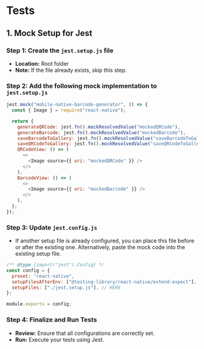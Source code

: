 # Tests

## 1. Mock Setup for Jest

### Step 1: Create the `jest.setup.js` file
- **Location:** Root folder
- **Note:** If the file already exists, skip this step.

### Step 2: Add the following mock implementation to `jest.setup.js`

```js
jest.mock("mobile-native-barcode-generator", () => {
  const { Image } = require("react-native");

  return {
    generateQRCode: jest.fn().mockResolvedValue("mockedQRCode"),
    generateBarcode: jest.fn().mockResolvedValue("mockedBarcode"),
    saveBarcodeToGallery: jest.fn().mockResolvedValue("saveBarcodeToGallery"),
    saveQRCodeToGallery: jest.fn().mockResolvedValue("saveQRCodeToGallery"),
    QRCodeView: () => (
      <>
        <Image source={{ uri: "mockedQRCode" }} />
      </>
    ),
    BarcodeView: () => (
      <>
        <Image source={{ uri: "mockedBarcode" }} />
      </>
    ),
  };
});
```

### Step 3: Update `jest.config.js`
- If another setup file is already configured, you can place this file before or after the existing one. Alternatively, paste the mock code into the existing setup file.

```js
/** @type {import("jest").Config} */
const config = {
  preset: "react-native",
  setupFilesAfterEnv: ["@testing-library/react-native/extend-expect"],
  setupFiles: ["./jest.setup.js"], // HERE
};

module.exports = config;
```

### Step 4: Finalize and Run Tests
- **Review:** Ensure that all configurations are correctly set.
- **Run:** Execute your tests using Jest.